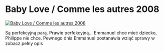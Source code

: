 Baby Love / Comme les autres 2008 
=============
[![Baby Love / Comme les autres 2008 ](http://vidos.pl/images/player.gif)](http://vidos.pl/baby-love-comme-les-autres-2008)

 Są perfekcyjną parą. Prawie perfekcyjną… Emmanuel chce mieć dziecko, Philippe nie chce. Pewnego dnia Emmanuel postanawia wziąć sprawy w zobacz pełny opis
